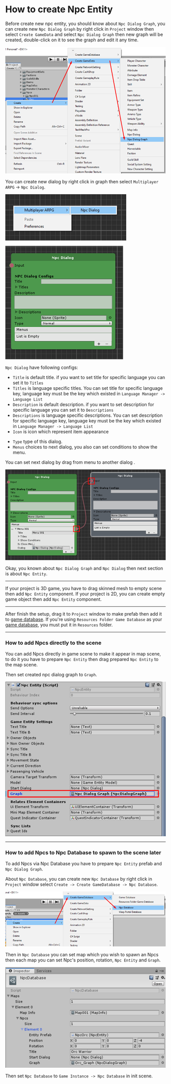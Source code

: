 # How to create Npc Entity

Before create new npc entity, you should know about `Npc Dialog Graph`, you can create new `Npc Dialog Graph` by right click in `Project` window then select `Create GameData` and select `Npc Dialog Graph` then new graph will be created, double-click on it to see the graph and edit it any time.

![](../images/npcs/001.png)

You can create new dialog by right click in graph then select `Multiplayer ARPG` -> `Npc Dialog`.

![](../images/npcs/002.png)

![](../images/npcs/003.png)

`Npc Dialog` have following configs:

- `Title` is default title. if you want to set title for specific language you can set it to `Titles`
- `Titles` is language specific titles. You can set title for specific language key, language key must be the key which existed in `Language Manager -> Language List`
- `Description` is default description. if you want to set description for specific language you can set it to `Descriptions`
- `Descriptions` is language specific descriptions. You can set description for specific language key, language key must be the key which existed in `Language Manager -> Language List`
- `Icon` is icon which represent item appearance
*   `Type` type of this dialog.
*   `Menus` choices to next dialog, you also can set conditions to show the menu.

You can set next dialog by drag from menu to another dialog .

![](../images/npcs/004.png)

Okay, you known about `Npc Dialog Graph` and `Npc Dialog` then next section is about `Npc Entity`.

* * *

If your project is 3D game, you have to drag skinned mesh to empty scene then add `Npc Entity` component. If your project is 2D, you can create empty game object then add `Npc Entity` component.

* * *

After finish the setup, drag it to `Project` window to make prefab then add it to [game database](pages/103-game-database.md). If you're using `Resources Folder Game Database` as your [game database](pages/103-game-database.md), you must put it in `Resources` folder.
* * *

### How to add Npcs directly to the scene

You can add Npcs directly in game scene to make it appear in map scene, to do it you have to prepare `Npc Entity` then drag prepared `Npc Entity` to the map scene.

Then set created npc dialog graph to `Graph`.

![](../images/npcs/005.png)

* * *

### How to add Npcs to Npc Database to spawn to the scene later

To add Npcs via Npc Database you have to prepare `Npc Entity` prefab and `Npc Dialog Graph`.

About `Npc Database`, you can create new `Npc Database` by right click in `Project` window select `Create -> Create GameDatabase -> Npc Database`.

![](../images/npcs/006.png)

Then in `Npc Database` you can set map which you wish to spawn an Npcs then each map you can set Npc's position, rotation, `Npc Entity` and `Graph`.

![](../images/npcs/007.png)

Then set `Npc Database` to `Game Instance -> Npc Database` in init scene.
<!--stackedit_data:
eyJoaXN0b3J5IjpbMTgzMjU3NF19
-->